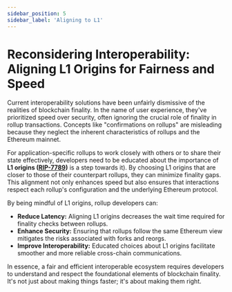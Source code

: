 ```yaml
---
sidebar_position: 5
sidebar_label: 'Aligning to L1'
---
```



# Reconsidering Interoperability: Aligning L1 Origins for Fairness and Speed

Current interoperability solutions have been unfairly dismissive of the realities of blockchain finality. In the name of user experience, they've prioritized speed over security, often ignoring the crucial role of finality in rollup transactions. Concepts like "confirmations on rollups" are misleading because they neglect the inherent characteristics of rollups and the Ethereum mainnet.

For application-specific rollups to work closely with others or to share their state effectively, developers need to be educated about the importance of **L1 origins ([RIP-7789](https://ethereum-magicians.org/t/rip-7789-cross-rollup-contingent-transactions/21402))** is a step towards it). By choosing L1 origins that are closer to those of their counterpart rollups, they can minimize finality gaps. This alignment not only enhances speed but also ensures that interactions respect each rollup's configuration and the underlying Ethereum protocol.

By being mindful of L1 origins, rollup developers can:

- **Reduce Latency:** Aligning L1 origins decreases the wait time required for finality checks between rollups.
- **Enhance Security:** Ensuring that rollups follow the same Ethereum view mitigates the risks associated with forks and reorgs.
- **Improve Interoperability:** Educated choices about L1 origins facilitate smoother and more reliable cross-chain communications.

In essence, a fair and efficient interoperable ecosystem requires developers to understand and respect the foundational elements of blockchain finality. It's not just about making things faster; it's about making them right.
